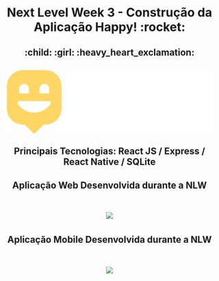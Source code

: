<h1 align="center">Next Level Week 3 - Construção da Aplicação Happy! :rocket: </h1>
<h2 align="center">:child: :girl: :heavy_heart_exclamation:</h2>

<h2 align="center"><img align="center" src="https://github.com/AlexPauloVieira/NextLevelWeek3/blob/main/front-web/src/images/logo.svg"><h2>

 <h2 align="center">Principais Tecnologias: React JS / Express / React Native / SQLite </h2>

 <h2 align="center">Aplicação Web Desenvolvida durante a NLW </h2>

<h1 align="center" ><img width="700" src="https://github.com/AlexPauloVieira/NextLevelWeek3/blob/main/happy.gif" /></h1>

 <h2 align="center">Aplicação Mobile Desenvolvida durante a NLW</h2>
 
<h1 align="center" ><img width="350" src="https://github.com/AlexPauloVieira/NextLevelWeek3/blob/main/happymobile.gif" /></h1>


